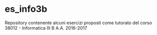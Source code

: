 # es_info3b
Repository contenente alcuni esercizi proposti come tutorato del corso 38012 - Informatica III B
A.A. 2016-2017
